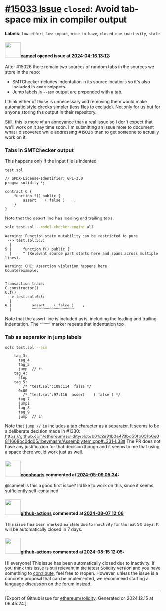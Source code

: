 # [\#15033 Issue](https://github.com/ethereum/solidity/issues/15033) `closed`: Avoid tab-space mix in compiler output
**Labels**: `low effort`, `low impact`, `nice to have`, `closed due inactivity`, `stale`


#### <img src="https://avatars.githubusercontent.com/u/137030?v=4" width="50">[cameel](https://github.com/cameel) opened issue at [2024-04-16 13:12](https://github.com/ethereum/solidity/issues/15033):

After #15026 there remain two sources of random tabs in the sources we store in the repo:
- SMTChecker includes indentation in its source locations so it's also included in code snippets.
- Jump labels in `--asm` output are prepended with a tab.

I think either of those is unnecessary and removing them would make automatic style checks simpler (less files to exclude). Not only for us but for anyone storing this output in their repository.

Still, this is more of an annoyance than a real issue so I don't expect that we'll work on it any time soon. I'm submitting an issue more to document what I discovered while addressing #15026 than to get someone to actually work on it.

### Tabs in SMTChecker output
This happens only if the input file is indented 

`test.sol`
```solidity
// SPDX-License-Identifier: GPL-3.0
pragma solidity *;

contract C {
    function f() public {
		assert    ( false )    ;    
    }
}
```
Note that the assert line has leading and trailing tabs.

```bash
solc test.sol --model-checker-engine all
```
```
Warning: Function state mutability can be restricted to pure
 --> test.sol:5:5:
  |
5 |     function f() public {
  |     ^ (Relevant source part starts here and spans across multiple lines).

Warning: CHC: Assertion violation happens here.
Counterexample:


Transaction trace:
C.constructor()
C.f()
 --> test.sol:6:3:
  |
6 | 		assert    ( false )    ;    
  | 		^^^^^^^^^^^^^^^^^^^
```
Note that the assert line is included as is, including the leading and trailing indentation. The `^^^^^` marker repeats that indentation too.

### Tab as separator in jump labels
```bash
solc test.sol --asm
```
```
    tag_3:
      tag_4
      tag_5
      jump	// in
    tag_4:
      stop
    tag_5:
        /* "test.sol":109:114  false */
      0x00
        /* "test.sol":97:116  assert    ( false ) */
      tag_7
      jumpi
      tag_8
      tag_9
      jump	// in
```
Note that `jump	// in` includes a tab character as a separator. It seems to be a deliberate decision made in #1330: https://github.com/ethereum/solidity/blob/b61c2a91b3a478bd53fb831b0e8811668bc0dd05/libevmasm/AssemblyItem.cpp#L331-L338
The PR does not have any justification for that decision though and it seems to me that using a space there would work just as well.

#### <img src="https://avatars.githubusercontent.com/u/41932135?u=3b183bba0e6d033227324e5f45c2ec56650cb0fc&v=4" width="50">[cocohearts](https://github.com/cocohearts) commented at [2024-05-09 05:34](https://github.com/ethereum/solidity/issues/15033#issuecomment-2101971285):

@cameel is this a good first issue? I'd like to work on this, since it seems sufficiently self-contained

#### <img src="https://avatars.githubusercontent.com/in/15368?v=4" width="50">[github-actions](https://github.com/apps/github-actions) commented at [2024-08-07 12:06](https://github.com/ethereum/solidity/issues/15033#issuecomment-2273313277):

This issue has been marked as stale due to inactivity for the last 90 days.
It will be automatically closed in 7 days.

#### <img src="https://avatars.githubusercontent.com/in/15368?v=4" width="50">[github-actions](https://github.com/apps/github-actions) commented at [2024-08-15 12:05](https://github.com/ethereum/solidity/issues/15033#issuecomment-2291149990):

Hi everyone! This issue has been automatically closed due to inactivity.
If you think this issue is still relevant in the latest Solidity version and you have something to [contribute](https://docs.soliditylang.org/en/latest/contributing.html), feel free to reopen.
However, unless the issue is a concrete proposal that can be implemented, we recommend starting a language discussion on the [forum](https://forum.soliditylang.org) instead.


-------------------------------------------------------------------------------



[Export of Github issue for [ethereum/solidity](https://github.com/ethereum/solidity). Generated on 2024.12.15 at 06:45:24.]
